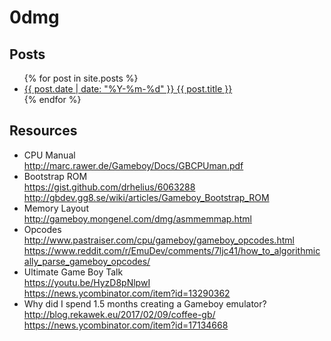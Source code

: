 # 0dmg

## Posts
  
<ul>{% for post in site.posts %}   
  <li><a href="{{ site.baseurl }}{{ post.url }}">{{ post.date | date: "%Y-%m-%d" }} {{ post.title }}</a></li>
{% endfor %}</ul>

## Resources

- CPU Manual  
  <http://marc.rawer.de/Gameboy/Docs/GBCPUman.pdf>
- Bootstrap ROM  
  <https://gist.github.com/drhelius/6063288>  
  <http://gbdev.gg8.se/wiki/articles/Gameboy_Bootstrap_ROM>  
- Memory Layout  
  <http://gameboy.mongenel.com/dmg/asmmemmap.html>
- Opcodes  
  <http://www.pastraiser.com/cpu/gameboy/gameboy_opcodes.html>  
  <https://www.reddit.com/r/EmuDev/comments/7ljc41/how_to_algorithmically_parse_gameboy_opcodes/>
- Ultimate Game Boy Talk  
  <https://youtu.be/HyzD8pNlpwI>  
  <https://news.ycombinator.com/item?id=13290362>
- Why did I spend 1.5 months creating a Gameboy emulator?  
  <http://blog.rekawek.eu/2017/02/09/coffee-gb/>  
  <https://news.ycombinator.com/item?id=17134668>
